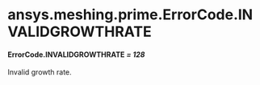 # ansys.meshing.prime.ErrorCode.INVALIDGROWTHRATE

<a id="ansys.meshing.prime.ErrorCode.INVALIDGROWTHRATE"></a>

#### ErrorCode.INVALIDGROWTHRATE *= 128*

Invalid growth rate.

<!-- !! processed by numpydoc !! -->
